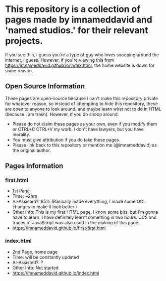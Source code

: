 # This repository is a collection of pages made by imnameddavid and 'named studios.' for their relevant projects.
  
  If you see this, I guess you're a type of guy who loves snooping around the internet, I guess.
  However, if you're viewing this from https://imnameddavid.github.io/index.html, the home website is down for some reason.

## Open Source Information

  These pages are open-source because I can't make this repository private for whatever reason, so instead of attempting to hide this repository, these are open to anyone to look around, and maybe learn what not to do in HTML (because I am trash). However, if you do snoop around:

- Please do not claim these pages as your own, even if you modify them or CTRL+C CTRL+V my work. I don't have lawyers, but you have morality.
- You must give attribution if you do take these pages.
- Please link back to this repository or mention me (@imnameddavid) as the original author.

## Pages Information

### first.html 
- 1st Page
- Time: ~2hrs
- AI-Assisted?: 85% (Basically made everything, I made some QOL changes to make it look better.)
- Other Info: This is my first HTML page. I know some bits, but I'm gonna have to learn. I have definitely learnt something in two hours. CCS and traces of JavaScript was also used in the making of this page.
- https://imnameddavid.github.io/first/first.html

### index.html
- 2nd Page, home page
- Time: will be constantly updated
- AI-Assisted?: ?
- Other Info: Not started
- https://imnameddavid.github.io/index.html
